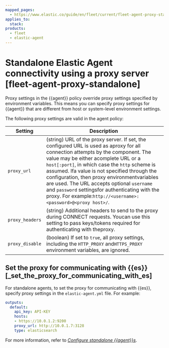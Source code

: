 ```yaml
---
mapped_pages:
  - https://www.elastic.co/guide/en/fleet/current/fleet-agent-proxy-standalone.html
applies_to:
  stack:
products:
  - fleet
  - elastic-agent
---
```


# Standalone Elastic Agent connectivity using a proxy server [fleet-agent-proxy-standalone]

Proxy settings in the {{agent}} policy override proxy settings specified by environment variables. This means you can specify proxy settings for {{agent}} that are different from host or system-level environment settings.

The following proxy settings are valid in the agent policy:

| Setting | Description |
| --- | --- |
| `proxy_url` | (string) URL of the proxy server. If set, the configured URL is used as aproxy for all connection attempts by the component. The value may be either acomplete URL or a `host[:port]`, in which case the `http` scheme is assumed. Ifa value is not specified through the configuration, then proxy environmentvariables are used. The URL accepts optional `username` and `password` settingsfor authenticating with the proxy. For example:`http://<username>:<password>@<proxy host>/`. |
| `proxy_headers` | (string) Additional headers to send to the proxy during CONNECT requests. Youcan use this setting to pass keys/tokens required for authenticating with theproxy. |
| `proxy_disable` | (boolean) If set to `true`, all proxy settings, including the `HTTP_PROXY` and`HTTPS_PROXY` environment variables, are ignored. |


## Set the proxy for communicating with {{es}} [_set_the_proxy_for_communicating_with_es]

For standalone agents, to set the proxy for communicating with {{es}}, specify proxy settings in the `elastic-agent.yml` file. For example:

```yaml
outputs:
  default:
    api_key: API-KEY
    hosts:
    - https://10.0.1.2:9200
    proxy_url: http://10.0.1.7:3128
    type: elasticsearch
```

For more information, refer to [*Configure standalone {{agent}}s*](/reference/fleet/configure-standalone-elastic-agents.md).

